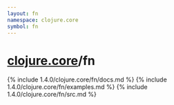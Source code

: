 ```yaml
---
layout: fn
namespace: clojure.core
symbol: fn
---
```


# [clojure.core](../)/fn

{% include 1.4.0/clojure.core/fn/docs.md %}
{% include 1.4.0/clojure.core/fn/examples.md %}
{% include 1.4.0/clojure.core/fn/src.md %}

